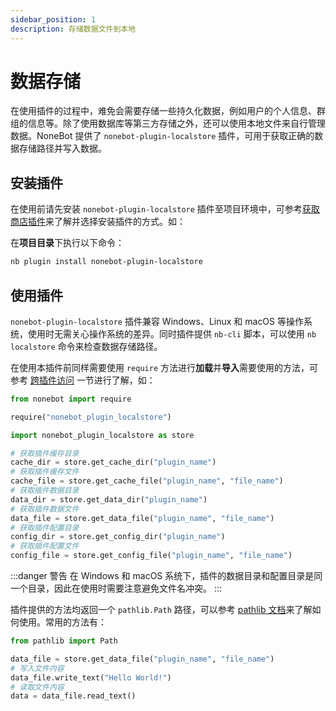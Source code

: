 ```yaml
---
sidebar_position: 1
description: 存储数据文件到本地
---
```


# 数据存储

在使用插件的过程中，难免会需要存储一些持久化数据，例如用户的个人信息、群组的信息等。除了使用数据库等第三方存储之外，还可以使用本地文件来自行管理数据。NoneBot 提供了 `nonebot-plugin-localstore` 插件，可用于获取正确的数据存储路径并写入数据。

## 安装插件

在使用前请先安装 `nonebot-plugin-localstore` 插件至项目环境中，可参考[获取商店插件](../tutorial/store.mdx#安装插件)来了解并选择安装插件的方式。如：

在**项目目录**下执行以下命令：

```bash
nb plugin install nonebot-plugin-localstore
```

## 使用插件

`nonebot-plugin-localstore` 插件兼容 Windows、Linux 和 macOS 等操作系统，使用时无需关心操作系统的差异。同时插件提供 `nb-cli` 脚本，可以使用 `nb localstore` 命令来检查数据存储路径。

在使用本插件前同样需要使用 `require` 方法进行**加载**并**导入**需要使用的方法，可参考 [跨插件访问](../advanced/requiring.md) 一节进行了解，如：

```python
from nonebot import require

require("nonebot_plugin_localstore")

import nonebot_plugin_localstore as store

# 获取插件缓存目录
cache_dir = store.get_cache_dir("plugin_name")
# 获取插件缓存文件
cache_file = store.get_cache_file("plugin_name", "file_name")
# 获取插件数据目录
data_dir = store.get_data_dir("plugin_name")
# 获取插件数据文件
data_file = store.get_data_file("plugin_name", "file_name")
# 获取插件配置目录
config_dir = store.get_config_dir("plugin_name")
# 获取插件配置文件
config_file = store.get_config_file("plugin_name", "file_name")
```

:::danger 警告
在 Windows 和 macOS 系统下，插件的数据目录和配置目录是同一个目录，因此在使用时需要注意避免文件名冲突。
:::

插件提供的方法均返回一个 `pathlib.Path` 路径，可以参考 [pathlib 文档](https://docs.python.org/zh-cn/3/library/pathlib.html)来了解如何使用。常用的方法有：

```python
from pathlib import Path

data_file = store.get_data_file("plugin_name", "file_name")
# 写入文件内容
data_file.write_text("Hello World!")
# 读取文件内容
data = data_file.read_text()
```
